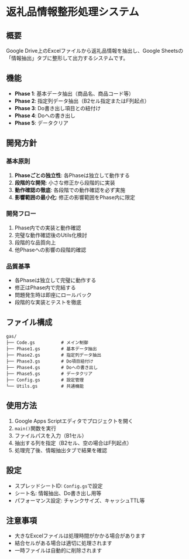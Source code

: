 # 返礼品情報整形処理システム

## 概要
Google Drive上のExcelファイルから返礼品情報を抽出し、Google Sheetsの「情報抽出」タブに整形して出力するシステムです。

## 機能
- **Phase 1**: 基本データ抽出（商品名、商品コード等）
- **Phase 2**: 指定列データ抽出（B2セル指定またはF列起点）
- **Phase 3**: Do書き出し項目との紐付け
- **Phase 4**: Doへの書き出し
- **Phase 5**: データクリア

## 開発方針

### 基本原則
1. **Phaseごとの独立性**: 各Phaseは独立して動作する
2. **段階的な開発**: 小さな修正から段階的に実装
3. **動作確認の徹底**: 各段階での動作確認を必ず実施
4. **影響範囲の最小化**: 修正の影響範囲をPhase内に限定

### 開発フロー
1. Phase内での実装と動作確認
2. 完璧な動作確認後のUtils化検討
3. 段階的な品質向上
4. 他Phaseへの影響の段階的確認

### 品質基準
- 各Phaseは独立して完璧に動作する
- 修正はPhase内で完結する
- 問題発生時は即座にロールバック
- 段階的な実装とテストを徹底

## ファイル構成
```
gas/
├── Code.gs          # メイン制御
├── Phase1.gs        # 基本データ抽出
├── Phase2.gs        # 指定列データ抽出
├── Phase3.gs        # Do項目紐付け
├── Phase4.gs        # Doへの書き出し
├── Phase5.gs        # データクリア
├── Config.gs        # 設定管理
└── Utils.gs         # 共通機能
```

## 使用方法
1. Google Apps Scriptエディタでプロジェクトを開く
2. `main()`関数を実行
3. ファイルパスを入力（B1セル）
4. 抽出する列を指定（B2セル、空の場合はF列起点）
5. 処理完了後、情報抽出タブで結果を確認

## 設定
- スプレッドシートID: `Config.gs`で設定
- シート名: 情報抽出、Do書き出し用等
- パフォーマンス設定: チャンクサイズ、キャッシュTTL等

## 注意事項
- 大きなExcelファイルは処理時間がかかる場合があります
- 結合セルがある場合は適切に処理されます
- 一時ファイルは自動的に削除されます
